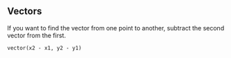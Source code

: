 ## Vectors

If you want to find the vector from one point to another, subtract the second vector from the first.

```
vector(x2 - x1, y2 - y1)
```